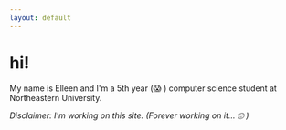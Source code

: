 ```yaml
---
layout: default
---
```

# hi!

My name is Elleen and I'm a 5th year (😱 ) computer science student at Northeastern University.


*Disclaimer: I'm working on this site. (Forever working on it… 🙄 )*
